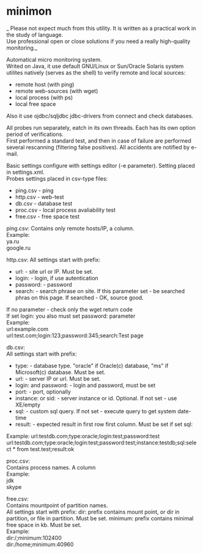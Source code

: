 minimon
=======

_ Please not expect much from this utility. It is written as a practical work in the study of language.  
Use professional open or close solutions if you need a really high-quality monitoring._

Automatical micro monitoring system.  
Writed on Java, it use default GNU/Linux or Sun/Oracle Solaris system utilites natively (serves as the shell)
to verify remote and local sources:
- remote host (with ping)
- remote web-sources (with wget)
- local process (with ps)
- local free space

Also it use ojdbc/sqljdbc jdbc-drivers from connect and check databases.

All probes run separately, eatch in its own threads. Each has its own option period of verifications.  
First performed a standard test, and then in case of failure are performed several rescanning (filtering false positives).
All accidents are notified by e-mail.

Basic settings configure with settings editor (-e parameter). Setting placed in settings.xml.  
Probes settings placed in csv-type files:
- ping.csv - ping
- http.csv - web-test
- db.csv - database test
- proc.csv - local process avaliability test
- free.csv - free space test

ping.csv:
Contains only remote hosts/IP, a column.  
Example:  
ya.ru  
google.ru

http.csv:
All settings start with prefix:
- url: - site url or IP. Must be set.  
- login: - login, if use autentication
- password: - password
- search: - search phrase on site. If this parameter set - be searched phras on this page. If searched - OK, source good.

If no parameter - check only the wget return code  
If set login: you also must set password: parameter  
Example:  
url:example.com  
url:test.com;login:123;password:345;search:Test page

db.csv:  
All settings start with prefix:  
- type: - database type. "oracle" if Oracle(c) database, "ms" if Microsoft(c) database. Must be set.
- url: - server IP or url. Must be set.
- login: and password: - login and password, must be set
- port: - port, optionally
- instance: or sid: - server instance or id. Optional. If not set - use XE/empty
- sql: - custom sql query. If not set - execute query to get system date-time
- result: - expected result in first row first column. Must be set if set sql:

Example: 
url:testdb.com;type:oracle;login:test;password:test  
url:testdb.com;type:oracle;login:test;password:test;instance:testdb;sql:select * from test.test;result:ok

proc.csv:  
Contains process names. A column  
Example:  
jdk  
skype

free.csv:  
Contains mountpoint of partition names.  
All settings start with prefix:
dir: prefix contains mount point, or dir in partition, or file in partition. Must be set.
minimum: prefix contains minimal free space in kb. Must be set.  
Example:  
dir:/;minimum:102400  
dir:/home;minimum:40960  
